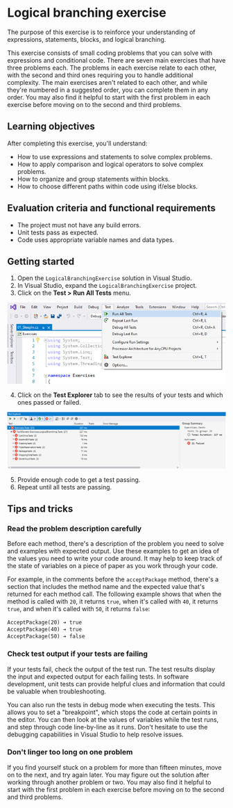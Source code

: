 # Logical branching exercise

The purpose of this exercise is to reinforce your understanding of expressions, statements, blocks, and logical branching.

This exercise consists of small coding problems that you can solve with expressions and conditional code. There are seven main exercises that have three problems each. The problems in each exercise relate to each other, with the second and third ones requiring you to handle additional complexity. The main exercises aren't related to each other, and while they're numbered in a suggested order, you can complete them in any order. You may also find it helpful to start with the first problem in each exercise before moving on to the second and third problems.

## Learning objectives

After completing this exercise, you'll understand:

* How to use expressions and statements to solve complex problems.
* How to apply comparison and logical operators to solve complex problems.
* How to organize and group statements within blocks.
* How to choose different paths within code using if/else blocks.

## Evaluation criteria and functional requirements

* The project must not have any build errors.
* Unit tests pass as expected.
* Code uses appropriate variable names and data types.

## Getting started

1. Open the `LogicalBranchingExercise` solution in Visual Studio.
2. In Visual Studio, expand the `LogicalBranchingExercise` project.
3. Click on the **Test > Run All Tests** menu.

![Running Tests](./images/test_menu.png)

4. Click on the **Test Explorer** tab to see the results of your tests and which ones passed or failed.

![Test Explorer](./images/test_explorer.png)

5. Provide enough code to get a test passing.
6. Repeat until all tests are passing.

## Tips and tricks

### Read the problem description carefully

Before each method, there's a description of the problem you need to solve and examples with expected output. Use these examples to get an idea of the values you need to write your code around. It may help to keep track of the state of variables on a piece of paper as you work through your code.

For example, in the comments before the `acceptPackage` method, there's a section that includes the method name and the expected value that's returned for each method call. The following example shows that when the method is called with `20`, it returns `true`, when it's called with `40`, it returns `true`, and when it's called with `50`, it returns `false`:

```
AcceptPackage(20) ➔ true
AcceptPackage(40) ➔ true
AcceptPackage(50) ➔ false
```

### Check test output if your tests are failing

If your tests fail, check the output of the test run. The test results display the input and expected output for each failing tests. In software development, unit tests can provide helpful clues and information that could be valuable when troubleshooting.

You can also run the tests in debug mode when executing the tests. This allows you to set a "breakpoint", which stops the code at certain points in the editor. You can then look at the values of variables while the test runs, and step through code line-by-line as it runs. Don't hesitate to use the debugging capabilities in Visual Studio to help resolve issues.

### Don't linger too long on one problem

If you find yourself stuck on a problem for more than fifteen minutes, move on to the next, and try again later. You may figure out the solution after working through another problem or two. You may also find it helpful to start with the first problem in each exercise before moving on to the second and third problems.
